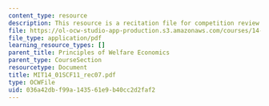 ```yaml
---
content_type: resource
description: This resource is a recitation file for competition review.
file: https://ol-ocw-studio-app-production.s3.amazonaws.com/courses/14-01sc-principles-of-microeconomics-fall-2011/036a42dbf99a143561e9b40cc2d2faf2_MIT14_01SCF11_rec07.pdf
file_type: application/pdf
learning_resource_types: []
parent_title: Principles of Welfare Economics
parent_type: CourseSection
resourcetype: Document
title: MIT14_01SCF11_rec07.pdf
type: OCWFile
uid: 036a42db-f99a-1435-61e9-b40cc2d2faf2
---
```

